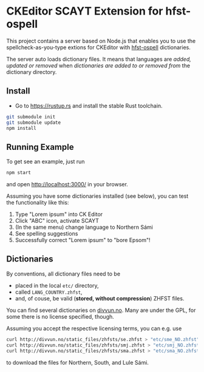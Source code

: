 # CKEditor SCAYT Extension for hfst-ospell

This project contains a server based on Node.js that enables you to use the spellcheck-as-you-type extions for CKEditor with [hfst-ospell](https://github.com/hfst/hfst-ospell) dictionaries.

The server auto loads dictionary files. It means that languages are _added, updated or removed_ when _dictionaries are added to or removed from_ the dictionary directory.

## Install

- Go to <https://rustup.rs> and install the stable Rust toolchain.

```sh
git submodule init
git submodule update
npm install
```

## Running Example

To get see an example, just run

```sh
npm start
```

and open <http://localhost:3000/> in your browser.

Assuming you have some dictionaries installed (see below), you can test the functionality like this:

1. Type "Lorem ipsum" into CK Editor
2. Click "ABC" icon, activate SCAYT
3. (In the same menu) change language to Northern Sámi
4. See spelling suggestions
5. Successfully correct "Lorem ipsum" to "bore Epsom"!

## Dictionaries

By conventions, all dictionary files need to be

- placed in the local `etc/` directory,
- called `LANG_COUNTRY.zhfst`,
- and, of couse, be valid (**stored, without compression**) ZHFST files.

You can find several dictionaries on [divvun.no](http://www.divvun.no/korrektur/otherapps.html). Many are under the GPL, for some there is no license specified, though.

Assuming you accept the respective licensing terms, you can e.g. use

```sh
curl http://divvun.no/static_files/zhfsts/se.zhfst > "etc/sme_NO.zhfst"
curl http://divvun.no/static_files/zhfsts/smj.zhfst > "etc/smj_NO.zhfst"
curl http://divvun.no/static_files/zhfsts/sma.zhfst > "etc/sma_NO.zhfst"
```

to download the files for Northern, South, and Lule Sámi.

